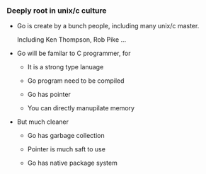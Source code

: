 ### Deeply root in unix/c culture

* Go is create by a bunch people, including many unix/c master.

  Including Ken Thompson, Rob Pike ...

* Go will be familar to C programmer, for

  * It is a strong type lanuage

  * Go program need to be compiled

  * Go has pointer

  * You can directly manupilate memory

* But much cleaner

  * Go has garbage collection

  * Pointer is much saft to use

  * Go has native package system
